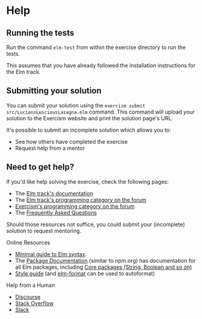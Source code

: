 # Help

## Running the tests

Run the command `elm-test` from within the exercise directory to run the tests.

This assumes that you have already followed the installation instructions for the Elm track.

## Submitting your solution

You can submit your solution using the `exercism submit src/LuciansLusciousLasagna.elm` command.
This command will upload your solution to the Exercism website and print the solution page's URL.

It's possible to submit an incomplete solution which allows you to:

- See how others have completed the exercise
- Request help from a mentor

## Need to get help?

If you'd like help solving the exercise, check the following pages:

- The [Elm track's documentation](https://exercism.org/docs/tracks/elm)
- The [Elm track's programming category on the forum](https://forum.exercism.org/c/programming/elm)
- [Exercism's programming category on the forum](https://forum.exercism.org/c/programming/5)
- The [Frequently Asked Questions](https://exercism.org/docs/using/faqs)

Should those resources not suffice, you could submit your (incomplete) solution to request mentoring.

Online Resources

- [Minimal guide to Elm syntax](https://elm-lang.org/docs/syntax).
- The [Package Documentation](https://package.elm-lang.org/) (similar to npm.org) has documentation for all Elm packages, including [Core packages (String, Boolean and so on)](https://package.elm-lang.org/packages/elm/core/latest)
- [Style guide](https://elm-lang.org/docs/style-guide) (and [elm-format](https://github.com/avh4/elm-format) can be used to autoformat)

Help from a Human

- [Discourse](https://discourse.elm-lang.org/)
- [Stack Overflow](https://stackoverflow.com/questions/tagged/elm)
- [Slack](elmlang.slack.com)
